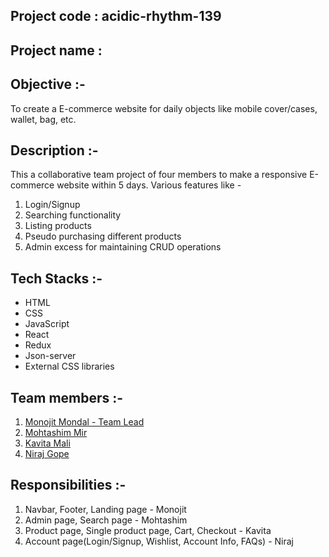 ## Project code : acidic-rhythm-139

## Project name :

## Objective :-

To create a E-commerce website for daily objects like mobile cover/cases, wallet, bag, etc.

## Description :-

This a collaborative team project of four members to make a responsive E-commerce website within 5 days. Various features like -

1. Login/Signup
2. Searching functionality
3. Listing products
4. Pseudo purchasing different products
5. Admin excess for maintaining CRUD operations

## Tech Stacks :-

- HTML
- CSS
- JavaScript
- React
- Redux
- Json-server
- External CSS libraries

## Team members :-

1. [Monojit Mondal - Team Lead](https://github.com/ninja-mono1696)
2. [Mohtashim Mir](https://github.com/Mhtshm-mir)
3. [Kavita Mali](https://github.com/Kavita13feb)
4. [Niraj Gope](https://github.com/niraj5555)

## Responsibilities :-

1. Navbar, Footer, Landing page - Monojit
2. Admin page, Search page - Mohtashim
3. Product page, Single product page, Cart, Checkout - Kavita
4. Account page(Login/Signup, Wishlist, Account Info, FAQs) - Niraj

